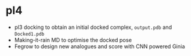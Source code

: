 # pl4

- pl3 docking to obtain an initial docked complex, ```output.pdb``` and ```Docked1.pdb```
- Making-it-rain MD to optimise the docked pose
- Fegrow to design new analogues and score with CNN powered Ginia
